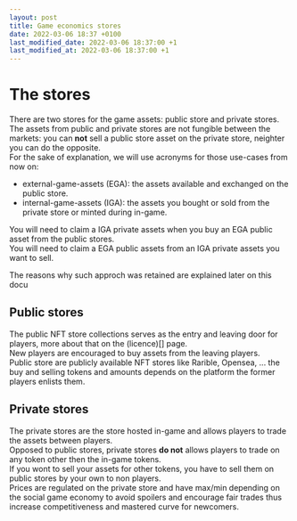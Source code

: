 ```yaml
---
layout: post
title: Game economics stores
date: 2022-03-06 18:37 +0100
last_modified_date: 2022-03-06 18:37:00 +1
last_modified_at: 2022-03-06 18:37:00 +1
---
```


# The stores

There are two stores for the game assets: public store and private stores.  
The assets from public and private stores are not fungible between the markets: you can **not** sell a public store asset on the private store, neighter you can do the opposite.  
For the sake of explanation, we will use acronyms for those use-cases from now on:
 - external-game-assets (EGA): the assets available and exchanged on the public store.
 - internal-game-assets (IGA): the assets you bought or sold from the private store or minted during in-game.
  
You will need to claim a IGA private assets when you buy an EGA public asset from the public stores.  
You will need to claim a EGA public assets from an IGA private assets you want to sell.  

The reasons why such approch was retained are explained later on this docu

## Public stores
The public NFT store collections serves as the entry and leaving door for players, more about that on the (licence)[] page.  
New players are encouraged to buy assets from the leaving players.  
Public store are publicly available NFT stores like Rarible, Opensea, ... the buy and selling tokens and amounts depends on the platform the former players enlists them.

## Private stores
The private stores are the store hosted in-game and allows players to trade the assets between players.  
Opposed to public stores, private stores **do not** allows players to trade on any token other then the in-game tokens.  
If you wont to sell your assets for other tokens, you have to sell them on public stores by your own to non players.  
Prices are regulated on the private store and have max/min depending on the social game economy to avoid spoilers and encourage fair trades thus increase competitiveness and mastered curve for newcomers.  
